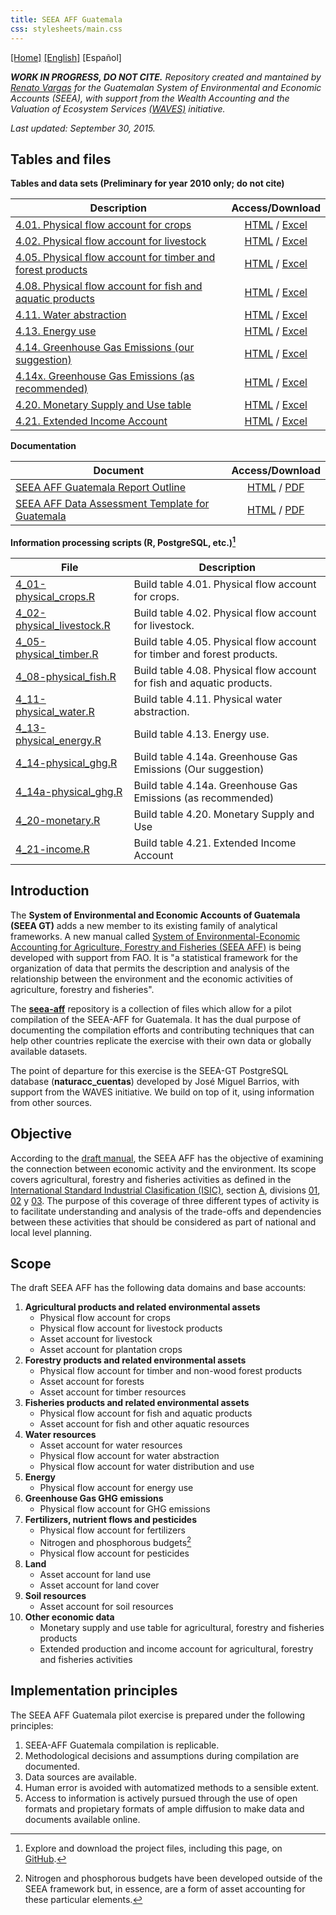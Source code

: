 ```yaml
---
title: SEEA AFF Guatemala 
css: stylesheets/main.css
---
```


[[Home]](/seea-aff/) [[English]](/seea-aff)  <!--[ --> [Español] <!-- ](/seea-aff/index_es.html) -->

_**WORK IN PROGRESS, DO NOT CITE.** Repository created and mantained by [Renato Vargas](https://gt.linkedin.com/in/revargas) for the Guatemalan System of Environmental and Economic Accounts (SEEA), with support from the Wealth Accounting and the Valuation of Ecosystem Services [(WAVES)](http://www.wavespartnership.org) initiative._

_Last updated: September 30, 2015._

## Tables and files  

**Tables and data sets (Preliminary for year 2010 only; do not cite)**

| Description | Access/Download |
| --- | :---: |
| [4.01. Physical flow account for crops](./data/table0401.html)  | [HTML](./data/table0401.html) / [Excel](./data/table0401.xlsx)  |
| [4.02. Physical flow account for livestock](./data/table0402.html)  | [HTML](./data/table0402.html) / [Excel](./data/table0402.xlsx)  |
| [4.05. Physical flow account for timber and forest products](./data/table0405.html)  | [HTML](./data/table0405.html) / [Excel](./data/table0405.xlsx)  |
| [4.08. Physical flow account for fish and aquatic products](./data/table0408.html)  | [HTML](./data/table0408.html) / [Excel](./data/table0408.xlsx)  
| [4.11. Water abstraction](./data/table0411.html)  | [HTML](./data/table0411.html) / [Excel](./data/table0411.xlsx)  
| [4.13. Energy use](./data/table0413.html)  | [HTML](./data/table0413.html) / [Excel](./data/table0413.xlsx)  
| [4.14. Greenhouse Gas Emissions (our suggestion)](./data/table0414.html)  | [HTML](./data/table0414.html) / [Excel](./data/table0414.xlsx)  
| [4.14x. Greenhouse Gas Emissions (as recommended)](./data/table0414a.html)  | [HTML](./data/table0414a.html) / [Excel](./data/table0414a.xlsx)  
| [4.20. Monetary Supply and Use table](./data/table0420.html)  | [HTML](./data/table0420.html) / [Excel](./data/table0420.xlsx)  
| [4.21. Extended Income Account](./data/table0421.html)  | [HTML](./data/table0421.html) / [Excel](./data/table0421.xlsx)  


**Documentation**

| Document | Access/Download |
| --- | :---: |
| [SEEA AFF Guatemala Report Outline](./site/en/outline.html)  | [HTML](./site/en/outline.html) / [PDF](./docs/outline.pdf)  |
| [SEEA AFF Data Assessment Template for Guatemala](./site/en/assessment.html)  | [HTML](./site/en/assessment.html) / [PDF](./docs/assessment.pdf)  |


**Information processing scripts (R, PostgreSQL, etc.)[^GH]**

| File | Description |
|---|---|
| [4_01-physical_crops.R](https://github.com/renatovargas/seea-aff/blob/master/scripts/4_01-physical_crops.R) | Build table 4.01. Physical flow account for crops. |
| [4_02-physical_livestock.R](https://github.com/renatovargas/seea-aff/blob/master/scripts/4_02-physical_livestock.R) | Build table 4.02. Physical flow account for livestock. |
[4_05-physical_timber.R](https://github.com/renatovargas/seea-aff/blob/master/scripts/4_05-physical_timber.R) | Build table 4.05. Physical flow account for timber and forest products. |
[4_08-physical_fish.R](https://github.com/renatovargas/seea-aff/blob/master/scripts/4_08-physical_fish.R) | Build table 4.08. Physical flow account for fish and aquatic products. |
[4_11-physical_water.R](https://github.com/renatovargas/seea-aff/blob/master/scripts/4_11-physical_water.R) | Build table 4.11. Physical water abstraction. |
[4_13-physical_energy.R](https://github.com/renatovargas/seea-aff/blob/master/scripts/4_13-physical_energy.R) | Build table 4.13. Energy use. |
[4_14-physical_ghg.R](https://github.com/renatovargas/seea-aff/blob/master/scripts/4_14-physical_ghg.R) | Build table 4.14a. Greenhouse Gas Emissions (Our suggestion) |
[4_14a-physical_ghg.R](https://github.com/renatovargas/seea-aff/blob/master/scripts/4_14a-physical_ghg.R) | Build table 4.14a. Greenhouse Gas Emissions (as recommended) |
[4_20-monetary.R](https://github.com/renatovargas/seea-aff/blob/master/scripts/4_20-monetary.R) | Build table 4.20. Monetary Supply and Use |
[4_21-income.R](https://github.com/renatovargas/seea-aff/blob/master/scripts/4_21-income.R) | Build table 4.21. Extended Income Account |

[^GH]: Explore and download the project files, including this page, on [GitHub](https://github.com/renatovargas/seea-aff).


## Introduction

The **System of Environmental and Economic Accounts of Guatemala (SEEA GT)** adds a new member to its existing family of analytical frameworks. A new manual called [System of Environmental-Economic Accounting for Agriculture, Forestry and Fisheries (SEEA AFF)](http://unstats.un.org/unsd/envaccounting/aff/chapterList.asp) is being developed with support from FAO. It is "a statistical framework for the organization of data that permits the description and analysis of the relationship between the environment and the economic activities of agriculture, forestry and fisheries".

The [**seea-aff**](https://github.com/renatovargas/seea-aff) repository is a collection of files which allow for a pilot compilation of the SEEA-AFF for Guatemala. It has the dual purpose of documenting the compilation efforts and contributing techniques that can help other countries replicate the exercise with their own data or globally available datasets. 

The point of departure for this exercise is the SEEA-GT PostgreSQL database (**naturacc_cuentas**) developed by José Miguel Barrios, with support from the WAVES initiative. We build on top of it, using information from other sources.

## Objective

According to the [draft manual](http://unstats.un.org/unsd/envaccounting/aff/GC_Draft.pdf), the SEEA AFF has the objective of examining the connection between economic activity and the environment. Its scope covers agricultural, forestry and fisheries activities as defined in the [International Standard Industrial Clasification (ISIC)](http://unstats.un.org/unsd/cr/registry/default.asp?Lg=3), section [A](http://unstats.un.org/unsd/cr/registry/regcs.asp?Cl=27&Lg=1&Co=A), divisions [01](http://unstats.un.org/unsd/cr/registry/regcs.asp?Cl=27&Lg=1&Co=01), [02](http://unstats.un.org/unsd/cr/registry/regcs.asp?Cl=27&Lg=1&Co=02) y [03](http://unstats.un.org/unsd/cr/registry/regcs.asp?Cl=27&Lg=1&Co=03). The purpose of this coverage of three different types of activity is to facilitate understanding and analysis of the trade-offs and dependencies between these activities that should be considered as part of national and local level planning.

## Scope

The draft SEEA AFF has the following data domains and base accounts:

1. **Agricultural products and related environmental assets**
    * Physical flow account for crops
    * Physical flow account for livestock products
    * Asset account for livestock
    * Asset account for plantation crops
2. **Forestry products and related environmental assets**
    * Physical flow account for timber and non-wood forest products
    * Asset account for forests
    * Asset account for timber resources
3. **Fisheries products and related environmental assets**
    * Physical flow account for fish and aquatic products
    * Asset account for fish and other aquatic resources
4. **Water resources**	
    * Asset account for water resources
    * Physical flow account for water abstraction
    * Physical flow account for water distribution and use
5. **Energy**
    * Physical flow account for energy use
6. **Greenhouse Gas GHG emissions**
    * Physical flow account for GHG emissions
7. **Fertilizers, nutrient flows and pesticides**
    * Physical flow account for fertilizers
    * Nitrogen and phosphorous budgets[^1]
    * Physical flow account for pesticides
8. **Land**
    * Asset account for land use
    * Asset account for land cover
9. **Soil resources**
    * Asset account for soil resources 
10. **Other economic data**
    * Monetary supply and use table for agricultural, forestry and fisheries products
    * Extended production and income account for agricultural, forestry and fisheries activities

[^1]: Nitrogen and phosphorous budgets have been developed outside of the SEEA framework but, in essence, are a form of asset accounting for these particular elements.

## Implementation principles

The SEEA AFF Guatemala pilot exercise is prepared under the following principles:

1. SEEA-AFF Guatemala compilation is replicable.
2. Methodological decisions and assumptions during compilation are documented.
3. Data sources are available.
4. Human error is avoided with automatized methods to a sensible extent.
5. Access to information is actively pursued through the use of open formats and propietary formats of ample diffusion to make data and documents available online.

<!--
|Dates 2015 (dd/mm)| Actions |
|- - -|- - -|
| **(24/07 - 31/07)** | Adapt SEEA AFF draft manual recommendations to local context.|
| **(03/08 - 07/08)** | Document information sources, data availability, and information gaps. |
| **(10/08 - 21/08)** | Compile and document SEEA-AFF Guatemala. |
|**(24/08 - 28/08)**| Develop report of recommendations for regular compilation of SEEA AFF (includes tables, relevant findings, and potential policy uses). |
| **(27/08 - 01/09)** | Coordination with public entities. |
| **(02/09 - 03/09)** | Presentation at _FAO Regional Statistical Commision for latin America and the Caribbean Meeting_ celebrated on September 02 and 03 in Panamá. |
| **(04/09 - 18/09)** | Incorporate comments to the presentation. | -->

<!-- Compiled with Pandoc and the toc takes two hyphens, not one but it messes up the html comment
     when compiling with Pandoc if we leave it in here:
     pandoc -f markdown -t html5 -s index.md -toc -o index.html  -->

<script>
  (function(i,s,o,g,r,a,m){i['GoogleAnalyticsObject']=r;i[r]=i[r]||function(){
  (i[r].q=i[r].q||[]).push(arguments)},i[r].l=1*new Date();a=s.createElement(o),
  m=s.getElementsByTagName(o)[0];a.async=1;a.src=g;m.parentNode.insertBefore(a,m)
  })(window,document,'script','//www.google-analytics.com/analytics.js','ga');

  ga('create', 'UA-67331632-1', 'auto');
  ga('send', 'pageview');

</script>
  

